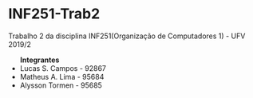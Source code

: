 # INF251-Trab2
Trabalho 2  da disciplina INF251(Organização de Computadores 1) - UFV 2019/2
<ul>
<b>Integrantes</b>
  <li>Lucas S. Campos - 92867</li>
  <li>Matheus A. Lima - 95684</li>
  <li>Alysson Tormen  - 95685</li>
</ul>
